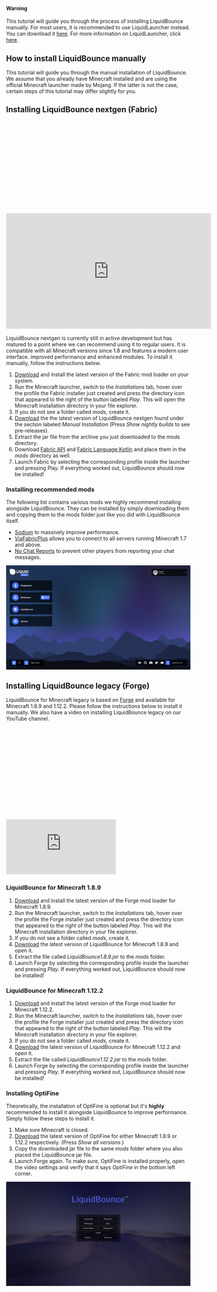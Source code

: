<div class="note js-note">
	<span class="note-close js-close">
		<i class="fa fa-times"></i>
	</span>
	<h4 class="note-title"> Warning </h4>
	<p class="note-description">This tutorial will guide you through the process of installing LiquidBounce manually. For most users, it is recommended to use LiquidLauncher instead. You can download it <a href="/download">here</a>. For more information on LiquidLauncher, click <a href="docs/Tutorials/LiquidLauncher">here</a>.</p>
</div>


## How to install LiquidBounce manually

This tutorial will guide you through the manual installation of LiquidBounce. We assume that you already have Minecraft installed and are using the official Minecraft launcher made by Mojang. If the latter is not the case, certain steps of this tutorial may differ slightly for you. 

## Installing LiquidBounce nextgen (Fabric)

<div class="fluid-width-video-wrapper" style="padding-top: 50%;">
    <iframe width="560" height="315" src="https://www.youtube.com/embed/i_r1i4m-NZc?si=eQlG3oC_3d1Vbp25" title="YouTube video player" frameborder="0" allow="accelerometer; autoplay; clipboard-write; encrypted-media; gyroscope; picture-in-picture; web-share" referrerpolicy="strict-origin-when-cross-origin" allowfullscreen></iframe>
</div>

LiquidBounce nextgen is currently still in active development but has matured to a point where we can recommend using it to regular users. It is compatible with all Minecraft versions since 1.8 and features a modern user interface. improved performance and enhanced modules. To install it manually, follow the instructions below.

1. [Download](https://fabricmc.net/use/installer/) and install the latest version of the Fabric mod loader on your system.
2. Run the Minecraft launcher, switch to the *Installations* tab, hover over the profile the Fabric installer just created and press the directory icon that appeared to the right of the button labeled *Play*. This will open the Minecraft installation directory in your file explorer.
3. If you do not see a folder called *mods*, create it.
4. [Download](/download) the the latest version of LiquidBounce nextgen found under the section labeled *Manual Installation* (Press *Show nightly builds* to see pre-releases).
5. Extract the jar file from the archive you just downloaded to the *mods* directory.
6. Download [Fabric API](https://modrinth.com/mod/fabric-api/) and [Fabric Language Kotlin](https://modrinth.com/mod/fabric-language-kotlin) and place them in the *mods* directory as well.
7. Launch Fabric by selecting the corresponding profile inside the launcher and pressing Play. If everything worked out, LiquidBounce should now be installed!

### Installing recommended mods

The following list contains various mods we highly recommend installing alongside LiquidBounce. They can be installed by simply downloading them and copying them to the mods folder just like you did with LiquidBounce itself.

- [Sodium](https://modrinth.com/mod/sodium) to massively improve performance.
- [ViaFabricPlus](https://modrinth.com/mod/viafabricplus) allows you to connect to all servers running Minecraft 1.7 and above.
- [No Chat Reports](https://modrinth.com/mod/no-chat-reports/versions) to prevent other players from reporting your chat messages.

![nextgen](/images/nextgen-main-menu.png)

## Installing LiquidBounce legacy (Forge)

LiquidBounce for Minecraft legacy is based on [Forge](https://files.minecraftforge.net) and available for Minecraft 1.8.9 and 1.12.2. Please follow the instructions below to install it manually. We also have a video on installing LiquidBounce legacy on our YouTube channel.

<div class="fluid-width-video-wrapper" style="padding-top: 50%;">
    <iframe class="video js-responsive-video" src="https://www.youtube.com/embed/t47_U7f_ccg?showinfo=0" style="border:0" allowfullscreen="" id="fitvid0"></iframe>
</div>

### LiquidBounce for Minecraft 1.8.9
1. [Download](https://files.minecraftforge.net/net/minecraftforge/forge/index_1.8.9.html) and install the latest version of the Forge mod loader for Minecraft 1.8.9.
2. Run the Minecraft launcher, switch to the *Installations* tab, hover over the profile the Forge installer just created and press the directory icon that appeared to the right of the button labeled *Play*. This will the Minecraft installation directory in your file explorer.
3. If you do not see a folder called *mods*, create it.
4. [Download](https://liquidbounce.net/download) the latest version of LiquidBounce for Minecraft 1.8.9 and open it.
5. Extract the file called *LiquidBounce1.8.9.jar* to the *mods* folder.
6. Launch Forge by selecting the corresponding profile inside the launcher and pressing *Play*. If everything worked out, LiquidBounce should now be installed!

### LiquidBounce for Minecraft 1.12.2
1. [Download](https://files.minecraftforge.net/net/minecraftforge/forge/index_1.12.2.html) and install the latest version of the Forge mod loader for Minecraft 1.12.2.
2. Run the Minecraft launcher, switch to the *Installations* tab, hover over the profile the Forge installer just created and press the directory icon that appeared to the right of the button labeled *Play*. This will the Minecraft installation directory in your file explorer.
3. If you do not see a folder called *mods*, create it.
4. [Download](https://liquidbounce.net/download) the latest version of LiquidBounce for Minecraft 1.12.2 and open it.
5. Extract the file called *LiquidBounce1.12.2.jar* to the *mods* folder.
6. Launch Forge by selecting the corresponding profile inside the launcher and pressing *Play*. If everything worked out, LiquidBounce should now be installed!

### Installing OptiFine
Theoretically, the installation of OptiFine is optional but it's **highly** recommended to install it alongside LiquidBounce to improve performance. Simply follow these steps to install it.
1. Make sure Minecraft is closed.
2. [Download](https://optifine.net/downloads) the latest version of OptiFine for either Minecraft 1.8.9 or 1.12.2 respectively. (Press *Show all versions*.)
3. Copy the downloaded jar file to the same *mods* folder where you also placed the LiquidBounce jar file.
4. Launch Forge again. To make sure, OptiFine is installed properly, open the video settings and verify that it says *OptiFine* in the bottom left corner.

![nextgen](/images/forge-main-menu.png)